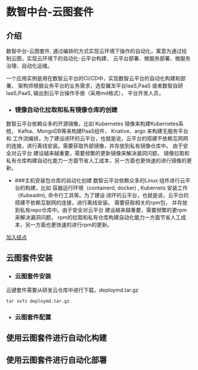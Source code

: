 # 数智中台-云图套件

## 介绍

数智中台-云图套件, 通过编排的方式实现云环境下操作的自动化，寓意为通过绘制云图，实现云环境下的自动化-云平台构建、
云平台部署、微服务部署、微服务治理、自动化运维。

一个应用实例是用在数智云平台的CI/CD中，实现数智云平台的自动化构建和部署。
架构师根据业务平台的业务需求，选型翼龙平台IaaS,PaaS 或者数智自研IaaS,PaaS, 输出到云平台操作手册（采用md格式），
平台开发人员，

- ### 镜像自动化拉取和私有镜像仓库的创建

数智云平台依赖众多的开源镜像，比如 Kubernetes 镜像来构建Kubernetes系统， Kafka、MongoDB等来构建PaaS组件， Knative、argo
来构建无服务平台和
工作流编排，为了建设闭环的云平台，也就是说，云平台的搭建不依赖互网网的连接，进行离线安装。需要获取外部镜像，并存放到私有镜像仓库中。
由于安全对云平台
建设越来越重要，需要频繁的更新镜像来解决漏洞问题， 镜像拉取和私有仓库构建自动化能力一方面节省人工成本，另一方面也更快速的进行镜像的更新。

- ###主机安装包仓库的自动化创建
  数智云平台依赖众多的Linux 组件进行云平台的构建，比如 容器运行环境（containerd, docker) , Kubernets 安装工作（Kubeadm),
  命令行工具等。为了建设
  闭环的云平台，也就是说，云平台的搭建不依赖互联网的连接，进行离线安装。 需要获取相关的rpm包， 并存放到私有repo仓库中。由于安全对云平台
  建设越来越重要，需要频繁的更rpm来解决漏洞问题， rpm的拉取和私有仓库构建自动化能力一方面节省人工成本，另一方面也更快速的进行rpm的更新。

[加入结点](logic/mop/deploy/joinK8s.md)

## 云图套件安装

- ### 云图套件安装

云键套件需要从研发云仓库中进行下载，deploymd.tar.gz

````
tar xvfz deploymd.tar.gz
````

- ### 云图套件配置

## 使用云图套件进行自动化构建

## 使用云图套件进行自动化部署

